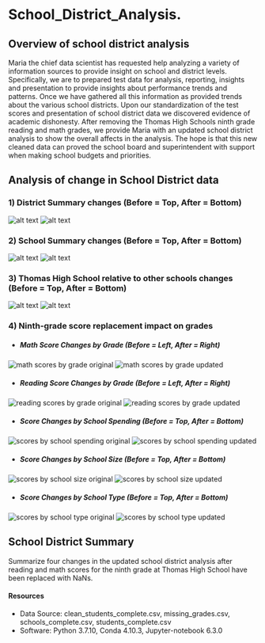 # School_District_Analysis.


## Overview of school district analysis

Maria the chief data scientist has requested help analyzing a variety of information sources to provide insight on school and district levels. Specifically, we are to prepared test data for analysis, reporting, insights and presentation to provide insights about performance trends and patterns. Once we have gathered all this information as provided trends about the various school districts. Upon our standardization of the test scores and presentation of school district data we discovered evidence of academic dishonesty. After removing the Thomas High Schools ninth grade reading and math grades, we provide Maria with an updated school district analysis to show the overall affects in the analysis. The hope is that this new cleaned data can proved the school board and superintendent with support when making school budgets and priorities.


## Analysis of change in School District data

### 1) District Summary changes (Before = Top, After = Bottom)

![alt text](https://github.com/kwporras/School_District_Analysis/blob/68c51afeb1d5df0000a3ed27d8549da420f93453/Resources/district_summary_original.PNG)
![alt text](https://github.com/kwporras/School_District_Analysis/blob/68c51afeb1d5df0000a3ed27d8549da420f93453/Resources/district_summary_updated.PNG)

### 2) School Summary changes (Before = Top, After = Bottom)
![alt text](https://github.com/kwporras/School_District_Analysis/blob/68c51afeb1d5df0000a3ed27d8549da420f93453/Resources/school_summary_original.PNG)
![alt text](https://github.com/kwporras/School_District_Analysis/blob/68c51afeb1d5df0000a3ed27d8549da420f93453/Resources/school_summary_updated.PNG)

### 3) Thomas High School relative to other schools changes (Before = Top, After = Bottom)
![alt text](https://github.com/kwporras/School_District_Analysis/blob/68c51afeb1d5df0000a3ed27d8549da420f93453/Resources/thomas_high_school_performance_original.PNG)
![alt text](https://github.com/kwporras/School_District_Analysis/blob/68c51afeb1d5df0000a3ed27d8549da420f93453/Resources/thomas_high_school_performance_updated.PNG)

### 4) Ninth-grade score replacement impact on grades

- ##### Math Score Changes by Grade (Before = Left, After = Right)
![math scores by grade original](https://github.com/kwporras/School_District_Analysis/blob/68c51afeb1d5df0000a3ed27d8549da420f93453/Resources/math_scores_by_grade_original.PNG)
![math scores by grade updated](https://github.com/kwporras/School_District_Analysis/blob/68c51afeb1d5df0000a3ed27d8549da420f93453/Resources/math_scores_by_grade_updated.PNG)

- ##### Reading Score Changes by Grade (Before = Left, After = Right)
![reading scores by grade original](https://github.com/kwporras/School_District_Analysis/blob/68c51afeb1d5df0000a3ed27d8549da420f93453/Resources/reading_scores_by_grade_original.PNG)
![reading scores by grade updated](https://github.com/kwporras/School_District_Analysis/blob/68c51afeb1d5df0000a3ed27d8549da420f93453/Resources/reading_scores_by_grade_updated.PNG)
  
- ##### Score Changes by School Spending (Before = Top, After = Bottom)
![scores by school spending original](https://github.com/kwporras/School_District_Analysis/blob/68c51afeb1d5df0000a3ed27d8549da420f93453/Resources/scores_by_school_spending_original.PNG)
![scores by school spending updated](https://github.com/kwporras/School_District_Analysis/blob/68c51afeb1d5df0000a3ed27d8549da420f93453/Resources/scores_by_school_spending_updated.PNG)
 
- ##### Score Changes by School Size (Before = Top, After = Bottom)
![scores by school size original](https://github.com/kwporras/School_District_Analysis/blob/68c51afeb1d5df0000a3ed27d8549da420f93453/Resources/scores_by_school_size_original.PNG)
![scores by school size updated](https://github.com/kwporras/School_District_Analysis/blob/68c51afeb1d5df0000a3ed27d8549da420f93453/Resources/scores_by_school_size_updated.PNG)
 
- ##### Score Changes by School Type (Before = Top, After = Bottom)
![scores by school type original](https://github.com/kwporras/School_District_Analysis/blob/68c51afeb1d5df0000a3ed27d8549da420f93453/Resources/scores_by_school_type_original.PNG)
![scores by school type updated](https://github.com/kwporras/School_District_Analysis/blob/68c51afeb1d5df0000a3ed27d8549da420f93453/Resources/scores_by_school_type_updated.PNG)

## School District Summary
Summarize four changes in the updated school district analysis after reading and math scores for the ninth grade at Thomas High School have been replaced with NaNs.




#### Resources
- Data Source: clean_students_complete.csv, missing_grades.csv, schools_complete.csv, students_complete.csv
- Software: Python 3.7.10, Conda 4.10.3, Jupyter-notebook 6.3.0



